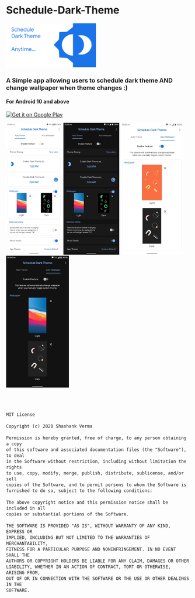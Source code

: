 # Schedule-Dark-Theme
<img alt="img" src="images/play_store.png" height="120px"/>

### A Simple app allowing users to schedule dark theme AND change wallpaper when theme changes :)

#### For Android 10 and above

<a href="https://play.google.com/store/apps/details?id=com.alpha.dev.schedule_dark_theme"><img alt="Get it on Google Play" src="https://play.google.com/intl/en_us/badges/images/generic/en-play-badge.png" height="60px"/></a>

<img alt="screenshot" src="images/Screenshot1.png" height="360px"/>    <img alt="screenshot" src="images/Screenshot2.png" height="360px"/>    <img alt="screenshot" src="images/Screenshot3.png" height="360px"/>    <img alt="screenshot" src="images/Screenshot4.png" height="360px"/>

<br><br>

```
MIT License

Copyright (c) 2020 Shashank Verma

Permission is hereby granted, free of charge, to any person obtaining a copy
of this software and associated documentation files (the "Software"), to deal
in the Software without restriction, including without limitation the rights
to use, copy, modify, merge, publish, distribute, sublicense, and/or sell
copies of the Software, and to permit persons to whom the Software is
furnished to do so, subject to the following conditions:

The above copyright notice and this permission notice shall be included in all
copies or substantial portions of the Software.

THE SOFTWARE IS PROVIDED "AS IS", WITHOUT WARRANTY OF ANY KIND, EXPRESS OR
IMPLIED, INCLUDING BUT NOT LIMITED TO THE WARRANTIES OF MERCHANTABILITY,
FITNESS FOR A PARTICULAR PURPOSE AND NONINFRINGEMENT. IN NO EVENT SHALL THE
AUTHORS OR COPYRIGHT HOLDERS BE LIABLE FOR ANY CLAIM, DAMAGES OR OTHER
LIABILITY, WHETHER IN AN ACTION OF CONTRACT, TORT OR OTHERWISE, ARISING FROM,
OUT OF OR IN CONNECTION WITH THE SOFTWARE OR THE USE OR OTHER DEALINGS IN THE
SOFTWARE.
```